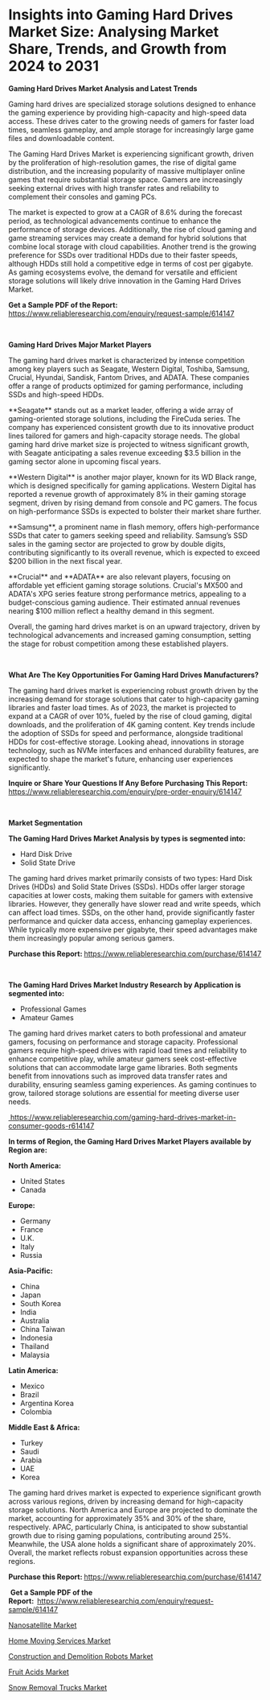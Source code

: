 <p><h1>Insights into Gaming Hard Drives Market Size: Analysing Market Share, Trends, and Growth from 2024 to 2031</h1></p><p><strong>Gaming Hard Drives Market Analysis and Latest Trends</strong></p>
<p><p>Gaming hard drives are specialized storage solutions designed to enhance the gaming experience by providing high-capacity and high-speed data access. These drives cater to the growing needs of gamers for faster load times, seamless gameplay, and ample storage for increasingly large game files and downloadable content.</p><p>The Gaming Hard Drives Market is experiencing significant growth, driven by the proliferation of high-resolution games, the rise of digital game distribution, and the increasing popularity of massive multiplayer online games that require substantial storage space. Gamers are increasingly seeking external drives with high transfer rates and reliability to complement their consoles and gaming PCs.</p><p>The market is expected to grow at a CAGR of 8.6% during the forecast period, as technological advancements continue to enhance the performance of storage devices. Additionally, the rise of cloud gaming and game streaming services may create a demand for hybrid solutions that combine local storage with cloud capabilities. Another trend is the growing preference for SSDs over traditional HDDs due to their faster speeds, although HDDs still hold a competitive edge in terms of cost per gigabyte. As gaming ecosystems evolve, the demand for versatile and efficient storage solutions will likely drive innovation in the Gaming Hard Drives Market.</p></p>
<p><strong>Get a Sample PDF of the Report:&nbsp;</strong> <a href="https://www.reliableresearchiq.com/enquiry/request-sample/614147?utm_campaign=1087&utm_medium=2&utm_source=Github&utm_content=ia&utm_term=18112024&utm_id=gaming-hard-drives">https://www.reliableresearchiq.com/enquiry/request-sample/614147</a></p>
<p>&nbsp;</p>
<p><strong>Gaming Hard Drives Major Market Players</strong></p>
<p><p>The gaming hard drives market is characterized by intense competition among key players such as Seagate, Western Digital, Toshiba, Samsung, Crucial, Hyundai, Sandisk, Fantom Drives, and ADATA. These companies offer a range of products optimized for gaming performance, including SSDs and high-speed HDDs.</p><p>**Seagate** stands out as a market leader, offering a wide array of gaming-oriented storage solutions, including the FireCuda series. The company has experienced consistent growth due to its innovative product lines tailored for gamers and high-capacity storage needs. The global gaming hard drive market size is projected to witness significant growth, with Seagate anticipating a sales revenue exceeding $3.5 billion in the gaming sector alone in upcoming fiscal years.</p><p>**Western Digital** is another major player, known for its WD Black range, which is designed specifically for gaming applications. Western Digital has reported a revenue growth of approximately 8% in their gaming storage segment, driven by rising demand from console and PC gamers. The focus on high-performance SSDs is expected to bolster their market share further.</p><p>**Samsung**, a prominent name in flash memory, offers high-performance SSDs that cater to gamers seeking speed and reliability. Samsung’s SSD sales in the gaming sector are projected to grow by double digits, contributing significantly to its overall revenue, which is expected to exceed $200 billion in the next fiscal year.</p><p>**Crucial** and **ADATA** are also relevant players, focusing on affordable yet efficient gaming storage solutions. Crucial's MX500 and ADATA's XPG series feature strong performance metrics, appealing to a budget-conscious gaming audience. Their estimated annual revenues nearing $100 million reflect a healthy demand in this segment.</p><p>Overall, the gaming hard drives market is on an upward trajectory, driven by technological advancements and increased gaming consumption, setting the stage for robust competition among these established players.</p></p>
<p>&nbsp;</p>
<p><strong>What Are The Key Opportunities For Gaming Hard Drives Manufacturers?</strong></p>
<p><p>The gaming hard drives market is experiencing robust growth driven by the increasing demand for storage solutions that cater to high-capacity gaming libraries and faster load times. As of 2023, the market is projected to expand at a CAGR of over 10%, fueled by the rise of cloud gaming, digital downloads, and the proliferation of 4K gaming content. Key trends include the adoption of SSDs for speed and performance, alongside traditional HDDs for cost-effective storage. Looking ahead, innovations in storage technology, such as NVMe interfaces and enhanced durability features, are expected to shape the market's future, enhancing user experiences significantly.</p></p>
<p><strong>Inquire or Share Your Questions If Any Before Purchasing This Report:</strong> <a href="https://www.reliableresearchiq.com/enquiry/pre-order-enquiry/614147?utm_campaign=1087&utm_medium=2&utm_source=Github&utm_content=ia&utm_term=18112024&utm_id=gaming-hard-drives">https://www.reliableresearchiq.com/enquiry/pre-order-enquiry/614147</a></p>
<p>&nbsp;</p>
<p><strong>Market Segmentation</strong></p>
<p><strong>The Gaming Hard Drives Market Analysis by types is segmented into:</strong></p>
<p><ul><li>Hard Disk Drive</li><li>Solid State Drive</li></ul></p>
<p><p>The gaming hard drives market primarily consists of two types: Hard Disk Drives (HDDs) and Solid State Drives (SSDs). HDDs offer larger storage capacities at lower costs, making them suitable for gamers with extensive libraries. However, they generally have slower read and write speeds, which can affect load times. SSDs, on the other hand, provide significantly faster performance and quicker data access, enhancing gameplay experiences. While typically more expensive per gigabyte, their speed advantages make them increasingly popular among serious gamers.</p></p>
<p><strong>Purchase this Report:&nbsp;</strong><a href="https://www.reliableresearchiq.com/purchase/614147?utm_campaign=1087&utm_medium=2&utm_source=Github&utm_content=ia&utm_term=18112024&utm_id=gaming-hard-drives">https://www.reliableresearchiq.com/purchase/614147</a></p>
<p>&nbsp;</p>
<p><strong>The Gaming Hard Drives Market Industry Research by Application is segmented into:</strong></p>
<p><ul><li>Professional Games</li><li>Amateur Games</li></ul></p>
<p><p>The gaming hard drives market caters to both professional and amateur gamers, focusing on performance and storage capacity. Professional gamers require high-speed drives with rapid load times and reliability to enhance competitive play, while amateur gamers seek cost-effective solutions that can accommodate large game libraries. Both segments benefit from innovations such as improved data transfer rates and durability, ensuring seamless gaming experiences. As gaming continues to grow, tailored storage solutions are essential for meeting diverse user needs.</p></p>
<p><a href="https://www.reliableresearchiq.com/gaming-hard-drives-market-in-consumer-goods-r614147?utm_campaign=1087&utm_medium=2&utm_source=Github&utm_content=ia&utm_term=18112024&utm_id=gaming-hard-drives">&nbsp;https://www.reliableresearchiq.com/gaming-hard-drives-market-in-consumer-goods-r614147</a></p>
<p><strong>In terms of Region, the Gaming Hard Drives Market Players available by Region are:</strong></p>
<p>
    <p> <strong> North America: </strong>
        <ul>
            <li>United States</li>
            <li>Canada</li>
        </ul>
        </p> 
    <p> <strong> Europe: </strong>
        <ul>
            <li>Germany</li>
            <li>France</li>
            <li>U.K.</li>
            <li>Italy</li>
            <li>Russia</li>
        </ul>
        </p> 
    <p> <strong> Asia-Pacific: </strong>
        <ul>
            <li>China</li>
            <li>Japan</li>
            <li>South Korea</li>
            <li>India</li>
            <li>Australia</li>
            <li>China Taiwan</li>
            <li>Indonesia</li>
            <li>Thailand</li>
            <li>Malaysia</li>
        </ul>
        </p> 
    <p> <strong> Latin America: </strong>
        <ul>
            <li>Mexico</li>
            <li>Brazil</li>
            <li>Argentina Korea</li>
            <li>Colombia</li>
        </ul>
        </p> 
    <p> <strong> Middle East & Africa: </strong>
        <ul>
            <li>Turkey</li>
            <li>Saudi</li>
            <li>Arabia</li>
            <li>UAE</li>
            <li>Korea</li>
        </ul>
    </p>
    </p>
<p><p>The gaming hard drives market is expected to experience significant growth across various regions, driven by increasing demand for high-capacity storage solutions. North America and Europe are projected to dominate the market, accounting for approximately 35% and 30% of the share, respectively. APAC, particularly China, is anticipated to show substantial growth due to rising gaming populations, contributing around 25%. Meanwhile, the USA alone holds a significant share of approximately 20%. Overall, the market reflects robust expansion opportunities across these regions.</p></p>
<p><strong>Purchase this Report: </strong><a href="https://www.reliableresearchiq.com/purchase/614147?utm_campaign=1087&utm_medium=2&utm_source=Github&utm_content=ia&utm_term=18112024&utm_id=gaming-hard-drives">https://www.reliableresearchiq.com/purchase/614147</a></p>
<p>&nbsp;<strong>Get a Sample PDF of the Report:&nbsp;&nbsp;</strong><a href="https://www.reliableresearchiq.com/enquiry/request-sample/614147?utm_campaign=1087&utm_medium=2&utm_source=Github&utm_content=ia&utm_term=18112024&utm_id=gaming-hard-drives">https://www.reliableresearchiq.com/enquiry/request-sample/614147</a></p>
<p><strong></strong></p>
<p><p><a href="https://www.linkedin.com/pulse/pulse-nanosatellite-rhythms-change-market-resonance-2024-2031-sduje?utm_campaign=1087&utm_medium=2&utm_source=Github&utm_content=ia&utm_term=18112024&utm_id=gaming-hard-drives">Nanosatellite Market</a></p><p><a href="https://issuu.com/reportprime-2/docs/home-moving-services-market-size-20_63a3c8ae552a52?utm_campaign=1087&utm_medium=2&utm_source=Github&utm_content=ia&utm_term=18112024&utm_id=gaming-hard-drives">Home Moving Services Market</a></p><p><a href="https://www.linkedin.com/pulse/construction-demolition-robots-market-size-growth-trends-5zkre?utm_campaign=1087&utm_medium=2&utm_source=Github&utm_content=ia&utm_term=18112024&utm_id=gaming-hard-drives">Construction and Demolition Robots Market</a></p><p><a href="https://issuu.com/reportprime-2/docs/fruit-acids-market-size-2030.pptx_c8260bf02fbfbd?utm_campaign=1087&utm_medium=2&utm_source=Github&utm_content=ia&utm_term=18112024&utm_id=gaming-hard-drives">Fruit Acids Market</a></p><p><a href="https://www.linkedin.com/pulse/global-snow-removal-trucks-market-comprehensive-analysis-a8boe?utm_campaign=1087&utm_medium=2&utm_source=Github&utm_content=ia&utm_term=18112024&utm_id=gaming-hard-drives">Snow Removal Trucks Market</a></p></p>